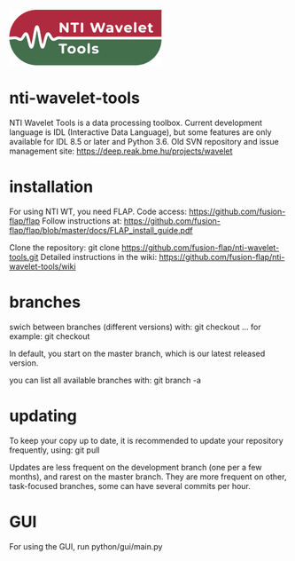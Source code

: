![NTIWT logo](documentation/logos/logo_long_small.png)

# nti-wavelet-tools
NTI Wavelet Tools is a data processing toolbox. Current development language is IDL (Interactive Data Language), but some features are only available for IDL 8.5 or later and Python 3.6. Old SVN repository and issue management site: https://deep.reak.bme.hu/projects/wavelet

# installation
For using NTI WT, you need FLAP. Code access: https://github.com/fusion-flap/flap 
Follow instructions at: https://github.com/fusion-flap/flap/blob/master/docs/FLAP_install_guide.pdf

Clone the repository:
git clone https://github.com/fusion-flap/nti-wavelet-tools.git
Detailed instructions in the wiki: https://github.com/fusion-flap/nti-wavelet-tools/wiki

# branches
swich between branches (different versions) with:
git checkout ...
for example: git checkout <branch name>

In default, you start on the master branch, which is our latest released version.

you can list all available branches with:
git branch -a

# updating
To keep your copy up to date, it is recommended to update your repository frequently, using:
git pull

Updates are less frequent on the development branch (one per a few months), and rarest on the master branch.
They are more frequent on other, task-focused branches, some can have several commits per hour.

# GUI
For using the GUI, run python/gui/main.py
